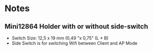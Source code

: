 # Notes


## Mini12864 Holder with or without side-switch
- Switch Size: 12,5 x 19 mm (0,49 "x 0,75" (L * B)
- Side Switch is for switching Wifi between Client and AP Mode
